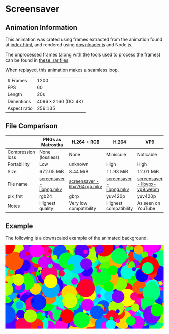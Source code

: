 # Screensaver
## Animation Information

This animation was crated using frames extracted from the animation found at [index.html](./index.html), and rendered using [downloader.js](./downloader.js) and Node.js.

The unprocessed frames (along with the tools used to process the frames) can be found in [these .rar files](./screensaver%20-%20raw%20frames).

When replayed, this animation makes a seamless loop.

| | |
|---|---|
| # Frames | 1200 |
| FPS | 60 |
| Length | 20s |
| Dimentions | 4096 × 2160 (DCI 4K) |
| Aspect ratio | 256:135 |

## File Comparison

|                  | PNGs as Matrostka | H.264 + RGB            | H.264                 | VP9                |
|------------------|-------------------|------------------------|-----------------------|--------------------|
| Compression loss | None (lossless)   | None                   | Miniscule             | Noticable          |
| Portablility     | Low               | unknown                | High                  | High               |
| Size             | 672.05 MiB        | 8.44 MiB               | 11.93 MiB             | 12.01 MiB          |
| File name        | [screensaver - libpng.mkv](./screensaver%20-%20libpng) | [screensaver - libx264rgb.mkv](screensaver%20-%20libx264rgb.md) | [screensaver - libpng.mkv](screensaver%20-%20libx264.mp4) | [screensaver - libvpx-vp9.webm](screensaver%20-%20libvpx-vp9.md) |
| pix_fmt          | rgb24             | gbrp                   | yuv420p               | yuv420p            |
| Notes            | Highest quality   | Very low compatibility | Highest compatibility | As seen on YouTube |

## Example

The following is a downscaled example of the animated background.

![Screensaver](screensaver%20-%20example.gif)